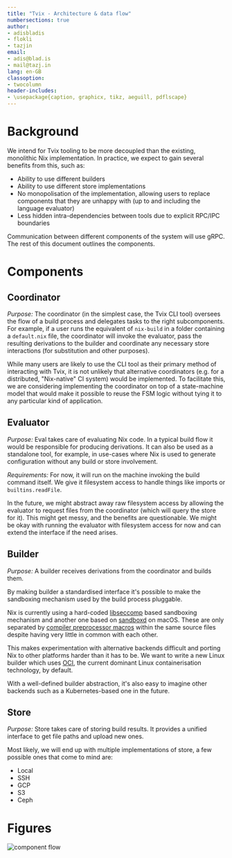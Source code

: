 ```yaml
---
title: "Tvix - Architecture & data flow"
numbersections: true
author:
- adisbladis
- flokli
- tazjin
email:
- adis@blad.is
- mail@tazj.in
lang: en-GB
classoption:
- twocolumn
header-includes:
- \usepackage{caption, graphicx, tikz, aeguill, pdflscape}
---
```


# Background

We intend for Tvix tooling to be more decoupled than the existing,
monolithic Nix implementation. In practice, we expect to gain several
benefits from this, such as:

- Ability to use different builders
- Ability to use different store implementations
- No monopolisation of the implementation, allowing users to replace
  components that they are unhappy with (up to and including the
  language evaluator)
- Less hidden intra-dependencies between tools due to explicit RPC/IPC
  boundaries

Communication between different components of the system will use
gRPC. The rest of this document outlines the components.

# Components

## Coordinator

*Purpose:* The coordinator (in the simplest case, the Tvix CLI tool)
oversees the flow of a build process and delegates tasks to the right
subcomponents. For example, if a user runs the equivalent of
`nix-build` in a folder containing a `default.nix` file, the
coordinator will invoke the evaluator, pass the resulting derivations
to the builder and coordinate any necessary store interactions (for
substitution and other purposes).

While many users are likely to use the CLI tool as their primary
method of interacting with Tvix, it is not unlikely that alternative
coordinators (e.g. for a distributed, "Nix-native" CI system) would be
implemented. To facilitate this, we are considering implementing the
coordinator on top of a state-machine model that would make it
possible to reuse the FSM logic without tying it to any particular
kind of application.

## Evaluator

*Purpose:* Eval takes care of evaluating Nix code. In a typical build
flow it would be responsible for producing derivations. It can also be
used as a standalone tool, for example, in use-cases where Nix is used
to generate configuration without any build or store involvement.

*Requirements:* For now, it will run on the machine invoking the build
command itself. We give it filesystem access to handle things like
imports or `builtins.readFile`.

In the future, we might abstract away raw filesystem access by
allowing the evaluator to request files from the coordinator (which
will query the store for it). This might get messy, and the benefits
are questionable. We might be okay with running the evaluator with
filesystem access for now and can extend the interface if the need
arises.

## Builder

*Purpose:* A builder receives derivations from the coordinator and
builds them.

By making builder a standardised interface it's possible to make the
sandboxing mechanism used by the build process pluggable.

Nix is currently using a hard-coded
[libseccomp](https://github.com/seccomp/libseccomp) based sandboxing
mechanism and another one based on
[sandboxd](https://www.unix.com/man-page/mojave/8/sandboxd/) on macOS.
These are only separated by [compiler preprocessor
macros](https://gcc.gnu.org/onlinedocs/cpp/Ifdef.html) within the same
source files despite having very little in common with each other.

This makes experimentation with alternative backends difficult and
porting Nix to other platforms harder than it has to be. We want to
write a new Linux builder which uses
[OCI](https://github.com/opencontainers/runtime-spec), the current
dominant Linux containerisation technology, by default.

With a well-defined builder abstraction, it's also easy to imagine
other backends such as a Kubernetes-based one in the future.

## Store

*Purpose:* Store takes care of storing build results. It provides a
unified interface to get file paths and upload new ones.

Most likely, we will end up with multiple implementations of store, a
few possible ones that come to mind are:

- Local
- SSH
- GCP
- S3
- Ceph

# Figures

![component flow](./component-flow.svg)
